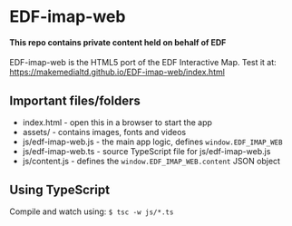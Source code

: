 # EDF-imap-web

#### This repo contains private content held on behalf of EDF

EDF-imap-web is the HTML5 port of the EDF Interactive Map. Test it at:  
https://makemedialtd.github.io/EDF-imap-web/index.html 


## Important files/folders

- index.html - open this in a browser to start the app
- assets/ - contains images, fonts and videos
- js/edf-imap-web.js - the main app logic, defines `window.EDF_IMAP_WEB`
- js/edf-imap-web.ts - source TypeScript file for js/edf-imap-web.js 
- js/content.js - defines the `window.EDF_IMAP_WEB.content` JSON object


## Using TypeScript

Compile and watch using:
`$ tsc -w js/*.ts`
